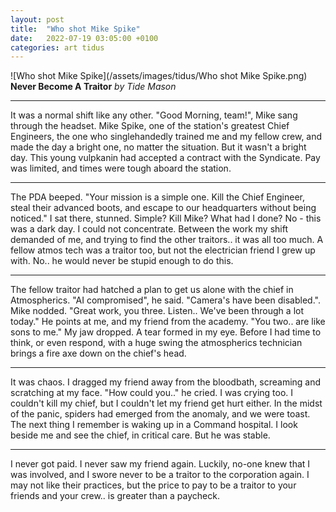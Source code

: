 ```yaml
---
layout: post
title:  "Who shot Mike Spike"
date:   2022-07-19 03:05:00 +0100
categories: art tidus
---
```

![Who shot Mike Spike](/assets/images/tidus/Who shot Mike Spike.png)
**Never Become A Traitor**
*by Tide Mason*

----

It was a normal shift like any other. "Good Morning, team!", Mike sang through the headset. Mike Spike, one of the station's greatest Chief Engineers, the one who singlehandedly trained me and my fellow crew, and made the day a bright one, no matter the situation. But it wasn't a bright day. This young vulpkanin had accepted a contract with the Syndicate. Pay was limited, and times were tough aboard the station.


----

The PDA beeped. "Your mission is a simple one. Kill the Chief Engineer, steal their advanced boots, and escape to our headquarters without being noticed." I sat there, stunned. Simple? Kill Mike? What had I done? No - this was a dark day. I could not concentrate. Between the work my shift demanded of me, and trying to find the other traitors.. it was all too much. A fellow atmos tech was a traitor too, but not the electrician friend I grew up with. No.. he would never be stupid enough to do this.

----


The fellow traitor had hatched a plan to get us alone with the chief in Atmospherics. "AI compromised", he said. "Camera's have been disabled.". Mike nodded. "Great work, you three. Listen.. We've been through a lot today." He points at me, and my friend from the academy. "You two.. are like sons to me." My jaw dropped. A tear formed in my eye. Before I had time to think, or even respond, with a huge swing the atmospherics technician brings a fire axe down on the chief's head.

----


It was chaos. I dragged my friend away from the bloodbath, screaming and scratching at my face. "How could you.." he cried. I was crying too. I couldn't kill my chief, but I couldn't let my friend get hurt either. In the midst of the panic, spiders had emerged from the anomaly, and we were toast. The next thing I remember is waking up in a Command hospital. I look beside me and see the chief, in critical care. But he was stable.

----

I never got paid. I never saw my friend again. Luckily, no-one knew that I was involved, and I swore never to be a traitor to the corporation again. I may not like their practices, but the price to pay to be a traitor to your friends and your crew.. is greater than a paycheck.

